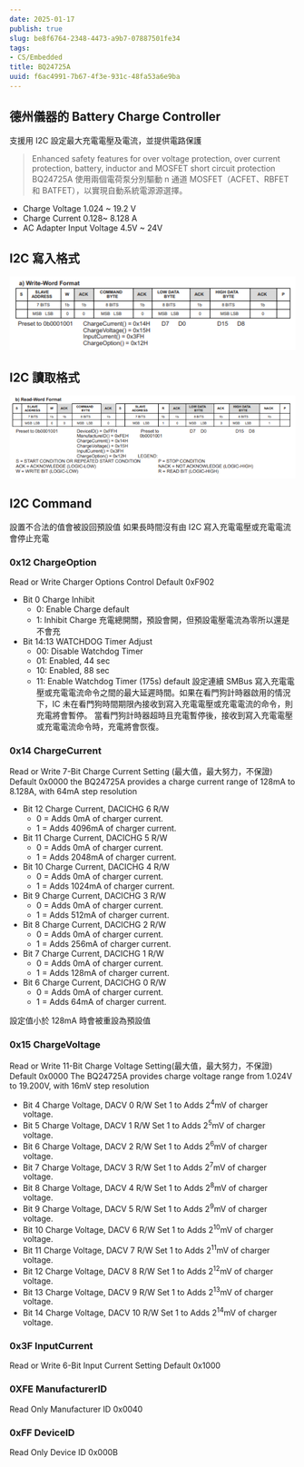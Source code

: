 ```yaml
---
date: 2025-01-17
publish: true
slug: be8f6764-2348-4473-a9b7-07887501fe34
tags:
- CS/Embedded
title: BQ24725A
uuid: f6ac4991-7b67-4f3e-931c-48fa53a6e9ba
---
```

## 德州儀器的 Battery Charge Controller

支援用 I2C 設定最大充電電壓及電流，並提供電路保護

> Enhanced safety features for over voltage protection, over current protection, battery, inductor and MOSFET short circuit protection
> BQ24725A 使用兩個電荷泵分別驅動 n 通道 MOSFET（ACFET、RBFET 和 BATFET），以實現自動系統電源源選擇。



- Charge Voltage 1.024 ~ 19.2 V
- Charge Current 0.128~ 8.128 A
- AC Adapter Input Voltage 4.5V ~ 24V

## I2C 寫入格式

![](../593cb045-bdd7-4569-a282-32a6061fd91f.png)

## I2C 讀取格式

![](../10245646-8a04-4cf3-bc96-6d004e9e8968.png)

## I2C Command

設置不合法的值會被設回預設值
如果長時間沒有由 I2C 寫入充電電壓或充電電流會停止充電

### 0x12 ChargeOption

Read or Write
Charger Options Control
Default 0xF902

- Bit 0 Charge Inhibit
  - 0: Enable Charge default
  - 1: Inhibit Charge
    充電總開關，預設會開，但預設電壓電流為零所以還是不會充
- Bit 14:13 WATCHDOG Timer Adjust
  - 00: Disable Watchdog Timer
  - 01: Enabled, 44 sec
  - 10: Enabled, 88 sec
  - 11: Enable Watchdog Timer (175s) default
    設定連續 SMBus 寫入充電電壓或充電電流命令之間的最大延遲時間。如果在看門狗計時器啟用的情況下，IC 未在看門狗時間期限內接收到寫入充電電壓或充電電流的命令，則充電將會暫停。
    當看門狗計時器超時且充電暫停後，接收到寫入充電電壓或充電電流命令時，充電將會恢復。

### 0x14 ChargeCurrent

Read or Write
7-Bit Charge Current Setting (最大值，最大努力，不保證)
Default 0x0000
the BQ24725A provides a charge current range of 128mA to 8.128A, with 64mA step resolution

- Bit 12 Charge Current, DACICHG 6 R/W
  - 0 = Adds 0mA of charger current.
  - 1 = Adds 4096mA of charger current.
- Bit 11 Charge Current, DACICHG 5 R/W
  - 0 = Adds 0mA of charger current.
  - 1 = Adds 2048mA of charger current.
- Bit 10 Charge Current, DACICHG 4 R/W
  - 0 = Adds 0mA of charger current.
  - 1 = Adds 1024mA of charger current.
- Bit 9 Charge Current, DACICHG 3 R/W
  - 0 = Adds 0mA of charger current.
  - 1 = Adds 512mA of charger current.
- Bit 8 Charge Current, DACICHG 2 R/W
  - 0 = Adds 0mA of charger current.
  - 1 = Adds 256mA of charger current.
- Bit 7 Charge Current, DACICHG 1 R/W
  - 0 = Adds 0mA of charger current.
  - 1 = Adds 128mA of charger current.
- Bit 6 Charge Current, DACICHG 0 R/W
  - 0 = Adds 0mA of charger current.
  - 1 = Adds 64mA of charger current.

設定值小於 128mA 時會被重設為預設值

### 0x15 ChargeVoltage

Read or Write
11-Bit Charge Voltage Setting(最大值，最大努力，不保證)
Default 0x0000
The BQ24725A provides charge voltage range from 1.024V to 19.200V, with 16mV step resolution

- Bit 4 Charge Voltage, DACV 0 R/W Set 1 to Adds 2<sup>4</sup>mV of charger voltage.
- Bit 5 Charge Voltage, DACV 1 R/W Set 1 to Adds 2<sup>5</sup>mV of charger voltage.
- Bit 6 Charge Voltage, DACV 2 R/W Set 1 to Adds 2<sup>6</sup>mV of charger voltage.
- Bit 7 Charge Voltage, DACV 3 R/W Set 1 to Adds 2<sup>7</sup>mV of charger voltage.
- Bit 8 Charge Voltage, DACV 4 R/W Set 1 to Adds 2<sup>8</sup>mV of charger voltage.
- Bit 9 Charge Voltage, DACV 5 R/W Set 1 to Adds 2<sup>9</sup>mV of charger voltage.
- Bit 10 Charge Voltage, DACV 6 R/W Set 1 to Adds 2<sup>10</sup>mV of charger voltage.
- Bit 11 Charge Voltage, DACV 7 R/W Set 1 to Adds 2<sup>11</sup>mV of charger voltage.
- Bit 12 Charge Voltage, DACV 8 R/W Set 1 to Adds 2<sup>12</sup>mV of charger voltage.
- Bit 13 Charge Voltage, DACV 9 R/W Set 1 to Adds 2<sup>13</sup>mV of charger voltage.
- Bit 14 Charge Voltage, DACV 10 R/W Set 1 to Adds 2<sup>14</sup>mV of charger voltage.

### 0x3F InputCurrent

Read or Write
6-Bit Input Current Setting
Default 0x1000

### 0XFE ManufacturerID

Read Only
Manufacturer ID 0x0040

### 0xFF DeviceID

Read Only
Device ID 0x000B

